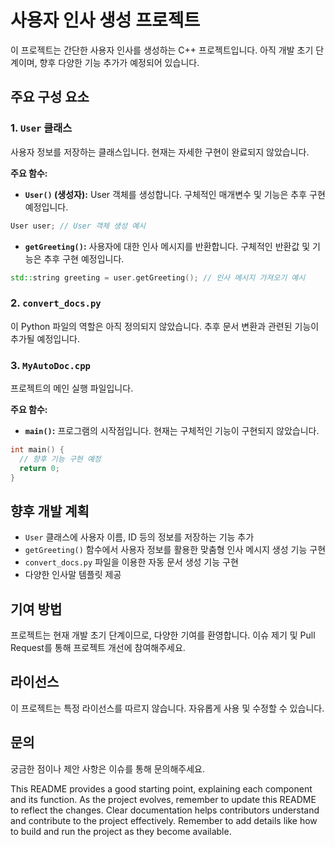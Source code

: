 # 사용자 인사 생성 프로젝트

이 프로젝트는 간단한 사용자 인사를 생성하는 C++ 프로젝트입니다.  아직 개발 초기 단계이며, 향후 다양한 기능 추가가 예정되어 있습니다.

## 주요 구성 요소

### 1. `User` 클래스

사용자 정보를 저장하는 클래스입니다. 현재는 자세한 구현이 완료되지 않았습니다.

**주요 함수:**

* **`User()` (생성자):**  User 객체를 생성합니다.  구체적인 매개변수 및 기능은 추후 구현 예정입니다.

```cpp
User user; // User 객체 생성 예시
```

* **`getGreeting()`:**  사용자에 대한 인사 메시지를 반환합니다.  구체적인 반환값 및 기능은 추후 구현 예정입니다.

```cpp
std::string greeting = user.getGreeting(); // 인사 메시지 가져오기 예시
```


### 2. `convert_docs.py`

이 Python 파일의 역할은 아직 정의되지 않았습니다. 추후 문서 변환과 관련된 기능이 추가될 예정입니다.


### 3. `MyAutoDoc.cpp`

프로젝트의 메인 실행 파일입니다.

**주요 함수:**

* **`main()`:** 프로그램의 시작점입니다. 현재는 구체적인 기능이 구현되지 않았습니다.

```cpp
int main() {
  // 향후 기능 구현 예정
  return 0;
}
```

## 향후 개발 계획

* `User` 클래스에 사용자 이름, ID 등의 정보를 저장하는 기능 추가
* `getGreeting()` 함수에서 사용자 정보를 활용한 맞춤형 인사 메시지 생성 기능 구현
* `convert_docs.py` 파일을 이용한 자동 문서 생성 기능 구현
* 다양한 인사말 템플릿 제공


## 기여 방법

프로젝트는 현재 개발 초기 단계이므로, 다양한 기여를 환영합니다.  이슈 제기 및 Pull Request를 통해 프로젝트 개선에 참여해주세요.


## 라이선스

이 프로젝트는 특정 라이선스를 따르지 않습니다. 자유롭게 사용 및 수정할 수 있습니다.


## 문의

궁금한 점이나 제안 사항은 이슈를 통해 문의해주세요.


This README provides a good starting point, explaining each component and its function. As the project evolves, remember to update this README to reflect the changes.  Clear documentation helps contributors understand and contribute to the project effectively. Remember to add details like how to build and run the project as they become available.
